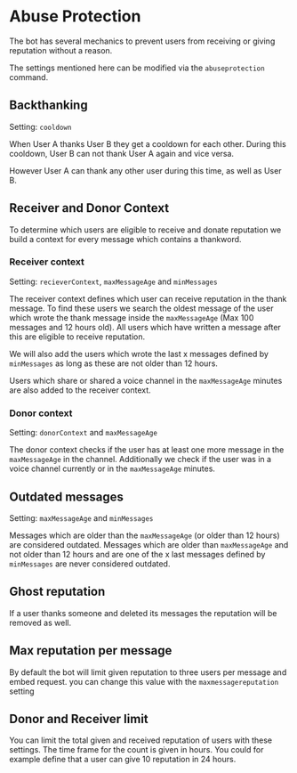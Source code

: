 # Abuse Protection

The bot has several mechanics to prevent users from receiving or giving reputation without a reason.

The settings mentioned here can be modified via the `abuseprotection` command.

## Backthanking

Setting: `cooldown`

When User A thanks User B they get a cooldown for each other. During this cooldown, User B can not thank User A 
again and vice versa.

However User A can thank any other user during this time, as well as User B.

## Receiver and Donor Context
To determine which users are eligible to receive and donate reputation we build a context for every message which 
contains a thankword.

### Receiver context

Setting: `recieverContext`, `maxMessageAge` and `minMessages`

The receiver context defines which user can receive reputation in the thank message. To find these users we search 
the oldest message of the user which wrote the thank message inside the `maxMessageAge` (Max 100 messages and 12 
hours old). All users which have written a message after this are eligible to receive reputation.

We will also add the users which wrote the last x messages defined by `minMessages` as long as these are not older 
than 12 hours.

Users which share or shared a voice channel in the `maxMessageAge` minutes are also added to the receiver context.

### Donor context

Setting: `donorContext` and `maxMessageAge`

The donor context checks if the user has at least one more message in the `maxMessageAge` in the channel. 
Additionally we check if the user was in a voice channel currently or in the `maxMessageAge` minutes.

## Outdated messages

Setting: `maxMessageAge` and `minMessages`

Messages which are older than the `maxMessageAge` (or older than 12 hours) are considered outdated. Messages which 
are older than `maxMessageAge` and not older than 12 hours and are one of the x last messages defined by 
`minMessages` are never considered outdated.

## Ghost reputation

If a user thanks someone and deleted its messages the reputation will be removed as well.

## Max reputation per message
By default the bot will limit given reputation to three users per message and embed request. you can change this 
value with the `maxmessagereputation` setting

## Donor and Receiver limit
You can limit the total given and received reputation of users with these settings. The time frame for the count is 
given in hours. You could for example define that a user can give 10 reputation in 24 hours.
